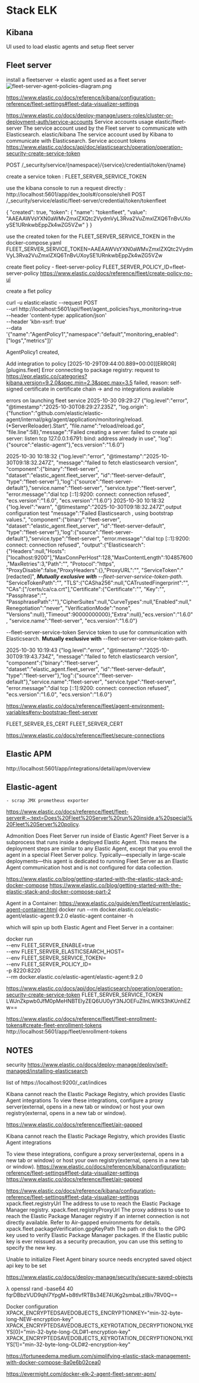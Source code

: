 # Stack ELK


## Kibana 
UI used to load elastic agents and setup fleet server 


## Fleet server
install a fleetserver 
-> elastic agent used as a fleet server     
![fleet-server-agent-policies-diagram.png](picts/fleet-server-agent-policies-diagram.png)



https://www.elastic.co/docs/reference/kibana/configuration-reference/fleet-settings#fleet-data-visualizer-settings




https://www.elastic.co/docs/deploy-manage/users-roles/cluster-or-deployment-auth/service-accounts
Service accounts usage
    elastic/fleet-server
    The service account used by the Fleet server to communicate with Elasticsearch.
    elastic/kibana
    The service account used by Kibana to communicate with Elasticsearch.
Service account tokens
    https://www.elastic.co/docs/api/doc/elasticsearch/operation/operation-security-create-service-token

POST
/_security/service/{namespace}/{service}/credential/token/{name}



create a service token : 
FLEET_SERVER_SERVICE_TOKEN

use the kibana console to run a request directly : 
http://localhost:5601/app/dev_tools#/console/shell
POST
/_security/service/elastic/fleet-server/credential/token/tokenfleet

{
"created": true,
"token": {
    "name": "tokenfleet",
    "value": "AAEAAWVsYXN0aWMvZmxlZXQtc2VydmVyL3Rva2VuZmxlZXQ6TnBvUXoySE1URnkwbEppZk4wZG5VZw"
    }
}

use the created token for the  FLEET_SERVER_SERVICE_TOKEN in the docker-compose.yaml
FLEET_SERVER_SERVICE_TOKEN=AAEAAWVsYXN0aWMvZmxlZXQtc2VydmVyL3Rva2VuZmxlZXQ6TnBvUXoySE1URnkwbEppZk4wZG5VZw



create fleet policy - fleet-server-policy
FLEET_SERVER_POLICY_ID=fleet-server-policy
https://www.elastic.co/docs/reference/fleet/create-policy-no-ui



create a flet policy 

curl -u elastic:elastic --request POST \
--url http://localhost:5601/api/fleet/agent_policies?sys_monitoring=true \
--header 'content-type: application/json' \
--header 'kbn-xsrf: true' \
--data '{"name":"AgentPolicy1","namespace":"default","monitoring_enabled":["logs","metrics"]}'

AgentPolicy1 created,  

Add integration to policy 
[2025-10-29T09:44:00.889+00:00][ERROR][plugins.fleet] Error connecting to package registry: 
request to https://epr.elastic.co/categories?kibana.version=9.2.0&spec.min=2.3&spec.max=3.5 
failed, reason: self-signed certificate in certificate chain
-> and no integrations available


errors on launching fleet service 
    2025-10-30 09:29:27 {"log.level":"error",
    "@timestamp":"2025-10-30T08:29:27.235Z",
    "log.origin":{"function":"github.com/elastic/elastic-agent/internal/pkg/agent/application/monitoring/reload.(*ServerReloader).Start",
    "file.name":"reload/reload.go",
    "file.line":58},"message":"Failed creating a server: failed to create api server: listen tcp 127.0.0.1:6791: bind: address already in use",
    "log":{"source":"elastic-agent"},"ecs.version":"1.6.0"} 



2025-10-30 10:18:32 {"log.level":"error",
    "@timestamp":"2025-10-30T09:18:32.247Z",
    "message":"failed to fetch elasticsearch version",
    "component":{"binary":"fleet-server",
    "dataset":"elastic_agent.fleet_server",
    "id":"fleet-server-default",
    "type":"fleet-server"},"log":{"source":"fleet-server-default"},"service.name":"fleet-server",
    "service.type":"fleet-server",
    "error.message":"dial tcp [::1]:9200: connect: connection refused",
    "ecs.version":"1.6.0",
    "ecs.version":"1.6.0"}
2025-10-30 10:18:32 {"log.level":"warn",
    "@timestamp":"2025-10-30T09:18:32.247Z",output configuration test
    "message":"Failed Elasticsearch , using bootstrap values.",
    "component":{"binary":"fleet-server",
    "dataset":"elastic_agent.fleet_server",
    "id":"fleet-server-default",
    "type":"fleet-server"},"log":{"source":"fleet-server-default"},"service.type":"fleet-server",
    "error.message":"dial tcp [::1]:9200: connect: connection refused",
    "output":{"Elasticsearch":{"Headers":null,"Hosts":["localhost:9200"],"MaxConnPerHost":128,"MaxContentLength":104857600,"MaxRetries":3,"Path":"",
    "Protocol":"https",
    "ProxyDisable":false,"ProxyHeaders":{},"ProxyURL":"",
    "ServiceToken":"[redacted]",                     _**Mutually exclusive with** --fleet-server-service-token-path._
    "ServiceTokenPath":"",
    "TLS":{"CASha256":null,"CATrustedFingerprint":"",
    "CAs":["/certs/ca/ca.crt"],"Certificate":{"Certificate":"",
    "Key":"",
    "Passphrase":"",
    "PassphrasePath":""},"CipherSuites":null,"CurveTypes":null,"Enabled":null,"Renegotiation":"never",
    "VerificationMode":"none",
    "Versions":null},"Timeout":90000000000},"Extra":null},"ecs.version":"1.6.0",
    "service.name":"fleet-server",
    "ecs.version":"1.6.0"}

--fleet-server-service-token <string>
Service token to use for communication with Elasticsearch. **Mutually exclusive with** --fleet-server-service-token-path.





2025-10-30 10:19:43 {"log.level":"error",
    "@timestamp":"2025-10-30T09:19:43.734Z",
    "message":"failed to fetch elasticsearch version",
    "component":{"binary":"fleet-server",
    "dataset":"elastic_agent.fleet_server",
    "id":"fleet-server-default",
    "type":"fleet-server"},"log":{"source":"fleet-server-default"},"service.name":"fleet-server",
    "service.type":"fleet-server",
    "error.message":"dial tcp [::1]:9200: connect: connection refused",
    "ecs.version":"1.6.0",
    "ecs.version":"1.6.0"}



https://www.elastic.co/docs/reference/fleet/agent-environment-variables#env-bootstrap-fleet-server

FLEET_SERVER_ES_CERT
FLEET_SERVER_CERT

https://www.elastic.co/docs/reference/fleet/secure-connections




## Elastic APM
http://localhost:5601/app/integrations/detail/apm/overview



## Elastic-agent
    - scrap JMX prometheus exporter

https://www.elastic.co/docs/reference/fleet/fleet-server#:~:text=Does%20Fleet%20Server%20run%20inside,a%20special%20Fleet%20Server%20policy.

Admonition
Does Fleet Server run inside of Elastic Agent?
Fleet Server is a subprocess that runs inside a deployed Elastic Agent.
This means the deployment steps are similar to any Elastic Agent, except that you enroll the agent in a special Fleet Server policy.
Typically—especially in large-scale deployments—this agent is dedicated to running Fleet Server as an Elastic Agent communication host and is not configured for data collection.


https://www.elastic.co/blog/getting-started-with-the-elastic-stack-and-docker-compose
https://www.elastic.co/blog/getting-started-with-the-elastic-stack-and-docker-compose-part-2


Agent in a Container: https://www.elastic.co/guide/en/fleet/current/elastic-agent-container.html
docker run --rm docker.elastic.co/elastic-agent/elastic-agent:9.2.0 elastic-agent container -h

which will spin up both Elastic Agent and Fleet Server in a container:

docker run \
--env FLEET_SERVER_ENABLE=true \
--env FLEET_SERVER_ELASTICSEARCH_HOST=<elasticsearch-host> \
--env FLEET_SERVER_SERVICE_TOKEN=<service-token> \
--env FLEET_SERVER_POLICY_ID=<fleet-server-policy> \
-p 8220:8220 \
--rm docker.elastic.co/elastic-agent/elastic-agent:9.2.0


https://www.elastic.co/docs/api/doc/elasticsearch/operation/operation-security-create-service-token
FLEET_SERVER_SERVICE_TOKEN
LWJnZkpwb0JfM0pMeHNBTElyZEQ6UU0yY3NJOEFuZllnLWlKS3hKUnhEZw==





https://www.elastic.co/docs/reference/fleet/fleet-enrollment-tokens#create-fleet-enrollment-tokens
    http://localhost:5601/app/fleet/enrollment-tokens









## NOTES

security 
https://www.elastic.co/docs/deploy-manage/deploy/self-managed/installing-elasticsearch


list of 
https://localhost:9200/_cat/indices



Kibana cannot reach the Elastic Package Registry, which provides Elastic Agent integrations
To view these integrations, configure a proxy server(external, opens in a new tab or window) or host your own registry(external, opens in a new tab or window).


https://www.elastic.co/docs/reference/fleet/air-gapped




Kibana cannot reach the Elastic Package Registry, which provides Elastic Agent integrations

To view these integrations, configure a proxy server(external, opens in a new tab or window) or host your own registry(external, opens in a new tab or window).
https://www.elastic.co/docs/reference/kibana/configuration-reference/fleet-settings#fleet-data-visualizer-settings
https://www.elastic.co/docs/reference/fleet/air-gapped


https://www.elastic.co/docs/reference/kibana/configuration-reference/fleet-settings#fleet-data-visualizer-settings
xpack.fleet.registryUrl
The address to use to reach the Elastic Package Manager registry.
xpack.fleet.registryProxyUrl
The proxy address to use to reach the Elastic Package Manager registry if an internet connection is not directly available. Refer to Air-gapped environments for details.
xpack.fleet.packageVerification.gpgKeyPath
The path on disk to the GPG key used to verify Elastic Package Manager packages. If the Elastic public key is ever reissued as a security precaution, you can use this setting to specify the new key.




Unable to initialize Fleet
Agent binary source needs encrypted saved object api key to be set



https://www.elastic.co/docs/deploy-manage/security/secure-saved-objects

λ openssl rand -base64 40
fqrDBbzVUD9qhl7YpgM+b8tlvfRTBs34E74UKg2smbaLzIBiv7RV0Q==

Docker configuration
XPACK_ENCRYPTEDSAVEDOBJECTS_ENCRYPTIONKEY="min-32-byte-long-NEW-encryption-key"
XPACK_ENCRYPTEDSAVEDOBJECTS_KEYROTATION_DECRYPTIONONLYKEYS[0]="min-32-byte-long-OLD#1-encryption-key"
XPACK_ENCRYPTEDSAVEDOBJECTS_KEYROTATION_DECRYPTIONONLYKEYS[1]="min-32-byte-long-OLD#2-encryption-key"




https://fortuneedema.medium.com/simplifying-elastic-stack-management-with-docker-compose-8a0e6b02cea0



https://evermight.com/docker-elk-2-agent-fleet-server-apm/
